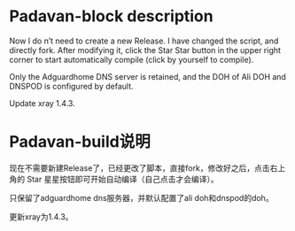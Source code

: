 # Padavan-block description
Now I do n’t need to create a new Release. I have changed the script, and directly fork. After modifying it, click the Star Star button in the upper right corner to start automatically compile (click by yourself to compile).

Only the Adguardhome DNS server is retained, and the DOH of Ali DOH and DNSPOD is configured by default.

Update xray 1.4.3.

# Padavan-build说明
现在不需要新建Release了，已经更改了脚本，直接fork，修改好之后，点击右上角的 Star 星星按钮即可开始自动编译（自己点击才会编译）。

只保留了adguardhome dns服务器，并默认配置了ali doh和dnspod的doh。

更新xray为1.4.3。
